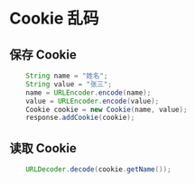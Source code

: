 # Cookie 乱码
## 保存 Cookie
```java
    String name = "姓名";
    String value = "张三";
    name = URLEncoder.encode(name);
    value = URLEncoder.encode(value);
    Cookie cookie = new Cookie(name, value);
    response.addCookie(cookie);
```
## 读取 Cookie
```java
    URLDecoder.decode(cookie.getName());
```